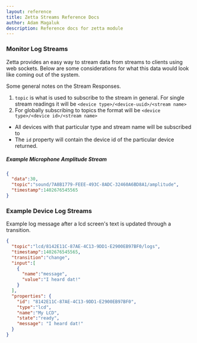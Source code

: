 ```yaml
---
layout: reference
title: Zetta Streams Reference Docs
author: Adam Magaluk
description: Reference docs for zetta module
---
```


### Monitor Log Streams

Zetta provides an easy way to stream data from streams to clients using web sockets. Below are some considerations for what this data would look like coming out of the system.

Some general notes on the Stream Responses.

1. `topic` is what is used to subscribe to the stream in general. For single stream readings it will be `<device type>/<device-uuid>/<stream name>`
2. For globally subscribing to topics the format will be `<device type>/<device id>/<stream name>`
  * All devices with that particular type and stream name will be subscribed to
  * The `id` property will contain the device id of the particular device returned.

##### Example Microphone Amplitude Stream

```json
{
  "data":30,
  "topic":"sound/7A8B1779-FEEE-493C-8ADC-32460A6BD8A1/amplitude",
  "timestamp":1402676545565
}
```

### Example Device Log Streams

Example log message after a lcd screen's text is updated through a transition.

```json
{
  "topic":"lcd/8142E11C-87AE-4C13-9DD1-E2900EB97BF0/logs",
  "timestamp":1402676545565,
  "transition":"change",
  "input":[
    {
      "name":"message",
      "value":"I heard dat!"
    }
  ],
  "properties": {
    "id": "8142E11C-87AE-4C13-9DD1-E2900EB97BF0",
    "type":"lcd",
    "name":"My LCD",
    "state":"ready",
    "message": "I heard dat!"
  }
}
```
